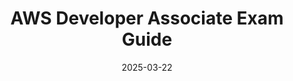 ---
category: TechSavvy
date: 2025-03-22
parent: /TechSavvy/AWS/
parentTitle: AWS
sidebar_label: AWS Developer Associate Exam Guide
title: AWS Developer Associate Exam Guide
---